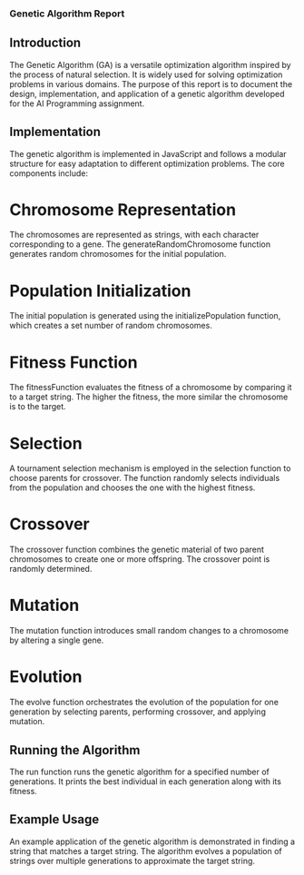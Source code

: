 ### Genetic Algorithm Report
## Introduction
The Genetic Algorithm (GA) is a versatile optimization algorithm inspired by the process of natural selection. It is widely used for solving optimization problems in various domains. The purpose of this report is to document the design, implementation, and application of a genetic algorithm developed for the AI Programming assignment.

## Implementation
The genetic algorithm is implemented in JavaScript and follows a modular structure for easy adaptation to different optimization problems. The core components include:

# Chromosome Representation
The chromosomes are represented as strings, with each character corresponding to a gene. The generateRandomChromosome function generates random chromosomes for the initial population.

# Population Initialization
The initial population is generated using the initializePopulation function, which creates a set number of random chromosomes.

# Fitness Function
The fitnessFunction evaluates the fitness of a chromosome by comparing it to a target string. The higher the fitness, the more similar the chromosome is to the target.

# Selection
A tournament selection mechanism is employed in the selection function to choose parents for crossover. The function randomly selects individuals from the population and chooses the one with the highest fitness.

# Crossover
The crossover function combines the genetic material of two parent chromosomes to create one or more offspring. The crossover point is randomly determined.

# Mutation
The mutation function introduces small random changes to a chromosome by altering a single gene.

# Evolution
The evolve function orchestrates the evolution of the population for one generation by selecting parents, performing crossover, and applying mutation.

## Running the Algorithm
The run function runs the genetic algorithm for a specified number of generations. It prints the best individual in each generation along with its fitness.

## Example Usage
An example application of the genetic algorithm is demonstrated in finding a string that matches a target string. The algorithm evolves a population of strings over multiple generations to approximate the target string.